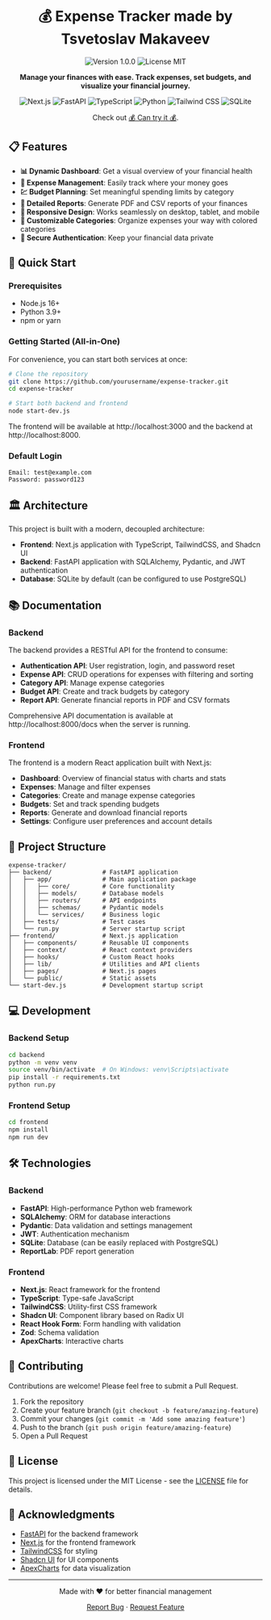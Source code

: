 <div align="center">

# 💰 Expense Tracker made by Tsvetoslav Makaveev

<img src="https://img.shields.io/badge/version-1.0.0-blue.svg?style=for-the-badge" alt="Version 1.0.0"/>
<img src="https://img.shields.io/badge/license-MIT-green.svg?style=for-the-badge" alt="License MIT"/>

**Manage your finances with ease. Track expenses, set budgets, and visualize your financial journey.**

<p align="center">
  <img src="https://img.shields.io/badge/Next.js-000000?style=for-the-badge&logo=next.js&logoColor=white" alt="Next.js"/>
  <img src="https://img.shields.io/badge/FastAPI-005571?style=for-the-badge&logo=fastapi" alt="FastAPI"/>
  <img src="https://img.shields.io/badge/TypeScript-3178C6?style=for-the-badge&logo=typescript&logoColor=white" alt="TypeScript"/>
  <img src="https://img.shields.io/badge/Python-3776AB?style=for-the-badge&logo=python&logoColor=white" alt="Python"/>
  <img src="https://img.shields.io/badge/Tailwind_CSS-38B2AC?style=for-the-badge&logo=tailwind-css&logoColor=white" alt="Tailwind CSS"/>
  <img src="https://img.shields.io/badge/SQLite-003B57?style=for-the-badge&logo=sqlite&logoColor=white" alt="SQLite"/>
</p>

Check out [💰 Can try it 💰](expense-tracker-zwetoslaw-gmailcoms-projects.vercel.app).
</div>

## 📋 Features

- **📊 Dynamic Dashboard**: Get a visual overview of your financial health
- **💸 Expense Management**: Easily track where your money goes
- **💹 Budget Planning**: Set meaningful spending limits by category
- **📝 Detailed Reports**: Generate PDF and CSV reports of your finances
- **📱 Responsive Design**: Works seamlessly on desktop, tablet, and mobile
- **🌈 Customizable Categories**: Organize expenses your way with colored categories
- **🔐 Secure Authentication**: Keep your financial data private


## 🚀 Quick Start

### Prerequisites

- Node.js 16+
- Python 3.9+
- npm or yarn

### Getting Started (All-in-One)

For convenience, you can start both services at once:

```bash
# Clone the repository
git clone https://github.com/yourusername/expense-tracker.git
cd expense-tracker

# Start both backend and frontend
node start-dev.js
```

The frontend will be available at http://localhost:3000 and the backend at http://localhost:8000.

### Default Login

```
Email: test@example.com
Password: password123
```

## 🏛️ Architecture

This project is built with a modern, decoupled architecture:

- **Frontend**: Next.js application with TypeScript, TailwindCSS, and Shadcn UI
- **Backend**: FastAPI application with SQLAlchemy, Pydantic, and JWT authentication
- **Database**: SQLite by default (can be configured to use PostgreSQL)

## 📚 Documentation

### Backend

The backend provides a RESTful API for the frontend to consume:

- **Authentication API**: User registration, login, and password reset
- **Expense API**: CRUD operations for expenses with filtering and sorting
- **Category API**: Manage expense categories
- **Budget API**: Create and track budgets by category
- **Report API**: Generate financial reports in PDF and CSV formats

Comprehensive API documentation is available at http://localhost:8000/docs when the server is running.

### Frontend

The frontend is a modern React application built with Next.js:

- **Dashboard**: Overview of financial status with charts and stats
- **Expenses**: Manage and filter expenses
- **Categories**: Create and manage expense categories
- **Budgets**: Set and track spending budgets
- **Reports**: Generate and download financial reports
- **Settings**: Configure user preferences and account details

## 📁 Project Structure

```
expense-tracker/
├── backend/              # FastAPI application
│   ├── app/              # Main application package
│   │   ├── core/         # Core functionality
│   │   ├── models/       # Database models
│   │   ├── routers/      # API endpoints
│   │   ├── schemas/      # Pydantic models
│   │   └── services/     # Business logic
│   ├── tests/            # Test cases
│   └── run.py            # Server startup script
├── frontend/             # Next.js application
│   ├── components/       # Reusable UI components
│   ├── context/          # React context providers
│   ├── hooks/            # Custom React hooks
│   ├── lib/              # Utilities and API clients
│   ├── pages/            # Next.js pages
│   └── public/           # Static assets
└── start-dev.js          # Development startup script
```

## 💻 Development

### Backend Setup

```bash
cd backend
python -m venv venv
source venv/bin/activate  # On Windows: venv\Scripts\activate
pip install -r requirements.txt
python run.py
```

### Frontend Setup

```bash
cd frontend
npm install
npm run dev
```

## 🛠️ Technologies

### Backend
- **FastAPI**: High-performance Python web framework
- **SQLAlchemy**: ORM for database interactions
- **Pydantic**: Data validation and settings management
- **JWT**: Authentication mechanism
- **SQLite**: Database (can be easily replaced with PostgreSQL)
- **ReportLab**: PDF report generation

### Frontend
- **Next.js**: React framework for the frontend
- **TypeScript**: Type-safe JavaScript
- **TailwindCSS**: Utility-first CSS framework
- **Shadcn UI**: Component library based on Radix UI
- **React Hook Form**: Form handling with validation
- **Zod**: Schema validation
- **ApexCharts**: Interactive charts

## 🤝 Contributing

Contributions are welcome! Please feel free to submit a Pull Request.

1. Fork the repository
2. Create your feature branch (`git checkout -b feature/amazing-feature`)
3. Commit your changes (`git commit -m 'Add some amazing feature'`)
4. Push to the branch (`git push origin feature/amazing-feature`)
5. Open a Pull Request

## 📝 License

This project is licensed under the MIT License - see the [LICENSE](LICENSE) file for details.

## 🙏 Acknowledgments

- [FastAPI](https://fastapi.tiangolo.com/) for the backend framework
- [Next.js](https://nextjs.org/) for the frontend framework
- [TailwindCSS](https://tailwindcss.com/) for styling
- [Shadcn UI](https://ui.shadcn.com/) for UI components
- [ApexCharts](https://apexcharts.com/) for data visualization

---

<div align="center">
  <p>Made with ❤️ for better financial management</p>
  <p>
    <a href="https://github.com/yourusername/expense-tracker/issues">Report Bug</a>
    ·
    <a href="https://github.com/yourusername/expense-tracker/issues">Request Feature</a>
  </p>
</div> 